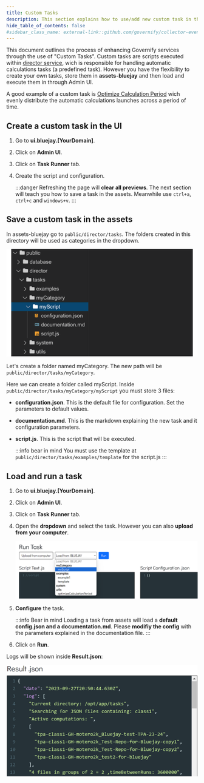 ```yaml
---
title: Custom Tasks
description: This section explains how to use/add new custom task in the Admin UI
hide_table_of_contents: false
#sidebar_class_name: external-link::github.com/governify/collector-events/blob/main/DEVELOPING%20METRICS.md # Use this format for external links
---
```


This document outlines the process of enhancing Governify services through the use of "Custom Tasks". Custom tasks are scripts executed within [director service](https://docs.governify.io/development/services/director), wich is responsible for handling automatic calculations tasks (a predefined task). However you have the flexibility to create your own tasks, store them in **assets-bluejay** and then load and execute them in through Admin UI.

A good example of a custom task is [Optimize Calculation Period](https://docs.bluejay.governify.io/development/extending-bluejay/custom-tasks/optimize-calculation-period) wich evenly distribute the automatic calculations launches across a period of time.

## Create a custom task in the UI

1. Go to **ui.bluejay.[YourDomain]**.
2. Click on **Admin UI**.
3. Click on **Task Runner** tab.
4. Create the script and configuration.

   :::danger
   Refreshing the page will **clear all previews**. The next section will teach you how to save a task in the assets. Meanwhile use `ctrl+a`, `ctrl+c` and `windows+v`.
   :::

## Save a custom task in the assets

In assets-bluejay go to `public/director/tasks`. The folders created in this directory will be used as categories in the dropdown.

![new script](/img/development/extending-governify/custom-tasks/newScript.png)

Let's create a folder named myCategory. The new path will be `public/director/tasks/myCategory`.

Here we can create a folder called myScript. Inside `public/director/tasks/myCategory/myScript` you must store 3 files:

- **configuration.json**. This is the default file for configuration. Set the parameters to default values.
- **documentation.md**. This is the markdown explaining the new task and it configuration parameters.
- **script.js**. This is the script that will be executed.
  
  :::info bear in mind
   You must use the template at `public/director/tasks/examples/template` for the script.js
  :::

## Load  and run a task

1. Go to **ui.bluejay.[YourDomain]**.
2. Click on **Admin UI**.
3. Click on **Task Runner** tab.
4. Open the **dropdown** and select the task. However you can also **upload from your computer**.

   ![load from dropdown](/img/development/extending-governify/custom-tasks/load-from-dropdown.png)

5. **Configure** the task.

   :::info Bear in mind
   Loading a task from assets will load a **default config.json and a documentation.md**. Please **modifiy the config** with the parameters explained in the documentation file.
   :::
6. Click on **Run**.

Logs will be shown inside **Result.json**:

![Result](/img/development/extending-governify/custom-tasks/output-optimize.png)
